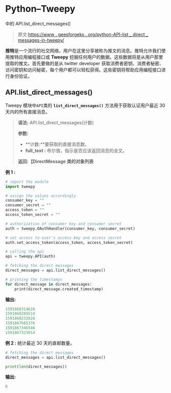 # Python–Tweepy

中的 API.list_direct_messages()

> 原文:[https://www . geesforgeks . org/python-API-list _ direct _ messages-in-tweepy/](https://www.geeksforgeeks.org/python-api-list_direct_messages-in-tweepy/)

**推特**是一个流行的社交网络，用户在这里分享被称为推文的消息。推特允许我们使用推特应用编程接口或 **Tweepy** 挖掘任何用户的数据。这些数据将是从用户那里提取的推文。首先要做的是从 twitter developer 获取消费者密钥、消费者秘密、访问密钥和访问秘密，每个用户都可以轻松获得。这些密钥将帮助应用编程接口进行身份验证。

## API.list_direct_messages()

Tweepy 模块中`API`类的 **`list_direct_messages()`** 方法用于获取认证用户最近 30 天内的所有直接消息。

> **语法:** API.list_direct_messages(计数)
> 
> **参数:**
> 
> *   **计数:**要获取的直接消息数。
> *   **full_text :** 布尔值，指示是否应该返回消息的全文。
> 
> **返回:【DirectMessage 类的对象列表**

**例 1 :**

```py
# import the module
import tweepy

# assign the values accordingly
consumer_key = ""
consumer_secret = ""
access_token = ""
access_token_secret = ""

# authorization of consumer key and consumer secret
auth = tweepy.OAuthHandler(consumer_key, consumer_secret)

# set access to user's access key and access secret 
auth.set_access_token(access_token, access_token_secret)

# calling the api 
api = tweepy.API(auth)

# fetching the direct messages
direct_messages = api.list_direct_messages()

# printing the timestamps
for direct_message in direct_messages:
    print(direct_message.created_timestamp)
```

**输出:**

```py
1591868314610
1591868289514
1591868232626
1591867665376
1591867346546
1591867323014

```

**例 2 :** 统计最近 30 天的直邮数量。

```py
# fetching the direct messages
direct_messages = api.list_direct_messages()

print(len(direct_messages))
```

**输出:**

```py
6

```